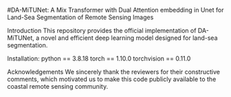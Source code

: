 #DA-MiTUNet: A Mix Transformer with Dual Attention embedding in Unet for Land-Sea Segmentation of Remote Sensing Images

Introduction
This repository provides the official implementation of DA-MiTUNet, a novel and efficient deep learning model designed for land-sea segmentation.

Installation:
python == 3.8.18
torch == 1.10.0
torchvision == 0.11.0

Acknowledgements
We sincerely thank the reviewers for their constructive comments, which motivated us to make this code publicly available to the coastal remote sensing community.
